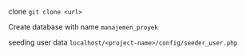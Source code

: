 clone ```git clone <url>```

Create database with name ```manajemen_proyek```

seeding user data ```localhost/<project-name>/config/seeder_user.php```
